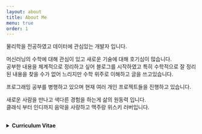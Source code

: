 ```yaml
---
layout: about
title: About Me
menu: true
order: 1
---
```

물리학을 전공하였고 데이터에 관심있는 개발자 입니다.

머신러닝의 수학에 대해 관심이 있고 새로운 기술에 대해 호기심이 많습니다.  
공부한 내용을 체계적으로 정리하고 싶어 블로그를 시작하였고 특히 수학적으로 잘 정리된 내용을 찾을 수가 없어 느리지만 수학 위주로 이해하고 글을 쓰고있습니다.

프로그래밍 공부를 병행하고 있으며 현재 여러 개인 프로젝트들을 진행하고 있습니다.

새로운 사람을 만나고 색다른 경험을 하는게 삶의 원동력 입니다.  
클래식 부터 인디까지 음악을 사랑하고 맥주랑 위스키 러버입니다.

<br/>

<details>    
<summary> <b> Curriculum Vitae </b> </summary>
<div markdown="1">   

<br/>

# Seungwoo Ha

Data science and Programmer based on Physics background  
hsw636@gmail.com  |  [CV (PDF version)](https://drive.google.com/file/d/1XxErYolLMBeynPvPcVpJGWJm9yVqx5rV/view?usp=sharing)  |  [LinkedIn](https://www.linkedin.com/in/seungwoo-ha-838aa919b/)  | [Github](https://github.com/swha0105)  

<br/>


# **Work Experiences**
---

### CHEA (Center for High Energy Astrophysics),   Ulsan, (2019.09 ~ 2021.02)

**[Details for CHEA Filament Project](https://swha0105.github.io/projects/2021/01/24/projects-projects-filament/)**

> - Machine Learning (Label Spearing / Scikit-learn) used to segmentation and identification for Filament structure in simulated data of Large-scale structure of the Universe
> - 3D volumetric data processing & visualization with MATLAB   
> - 3D data Graphization & DFS 
> - GPU Parallelization of Python code used for DL/ML preprocessing by NUMBA
> - CPU Parallelization of RMHD code by MPI (Message Passing Interface)

### JLK inspection Seoul, (2018.01 ~ 2019.09) 
> - Processing Prostate Cancer data (CT) used for Deep learning
> - Processing Hemorrhage and ischemic stroke data (MRI + CT) used for Deep learning

### Computation Astrophysics Lab Ulsan, (2014 ~ 2018.01)
📄 **[Detail for Master defense](https://drive.google.com/file/d/18gayHKYfuvQuEqKwyEZMObz7-wJ2J_mB/view?usp=sharing)**
> - Developing and Parallelization of MHD (Magneto HydroDynamics) code
> - Implementation applied mathematics scheme (WENO) based on FDM (Finite Difference Method) to MHD code
> - Code scalability test in Supercomputer with more than 1000 Cpus


<br/>

# Project & Co-work experience
---



### 고에너지 천체물리 연구 (19.09 ~ 21. 02)

> - 주관연구기관: UNIST  
> - 주관부처: 선도연구센터  
> - Co-work: NIMS(국가수리과학연구소), DetChar team in KAGRA/LIGO  
> - 사용 스택: Python, MATLAB, Scikit-learn


### 한국데이터 중심 의료 사업단 (18.05 ~ 19.08)

> - 주관연구기관: 과학기술정보통신부, 정보통신산업진흥원
> - Co-work: 일산동국대학병원 신경과, 서울아산병원 비뇨기과
> - 사용 스택: Python, Keras-Tensorflow  

    
### 핵융합 플라즈마 안정성/구속성 연구 (14.08 ~ 17.05)

> - 주관연구기관: UNIST
> - 주관부처: 과학기술정보통신부
> - Co-work: 서울대학교 응용수학과, NFRI(국가핵융합연구센터)
> - 사용스택: Fortran, MPI


<br/>

# Skills

---

### Python
My main programming language. I've been working with it for over 2~3 years. I've used it for data progressing especially big and large data set related with physics. I experienced many modules for various purposes such as Cv2, Pandas, Matplotlib, Numpy for general propose processing and Networkx, Scikit-learn, Keras, Tensorflow for ML/DL.  

**Keywords: Large scale data processing, Scikit-learn, Keras-Tensorflow**

### MATLAB
My auxiliary tool for programming and visualization. Since I've worked with Matlab for 6~7 years, but not much intensive experience than python. Mainly, I used it for 3D Visualization and specific module which doesn't work in Python such as 3D image toolbox, VolumeViewer  

**Keywords: 3D data processing & visualization**

### FORTRAN & MPI
I've worked with it for 7~8 years and has been used for developing code for MHD physics simulation and implementation of applied mathematics schemes. 
For parallelization (MPI, Message Passing Interface), which is main work in my master thesis, I trained 3 years intensively and successfully adopted parallelization to scientific code

**Keywords: Scientific code with applied Mathematics & Physics, Parallelization with Supercomputer** 

### Linux & E.T.C
I've experiences linux enviornment more than 7 years and managed Lab supercomputer for 3 years. For nowdays, I'm using linux as WSL + Docker for my development enviornemnt. 

Also, I hosted conference web page in Ubuntu server with Nginx and MariaDB  [Homepage Link](https://fm6.unist.ac.kr/) and gitpages with jekyll


<br/>

# Papers and Talks

---

### SCI Papers 

> 1. **Turbulence Dynamo in the Stratified Medium of Galaxy Cluster. ApJ (2019)**  
Specific works: Developed MHD (Magneto HydroDynamics) turbulence code and parallelization, FFT Parallelization  
[Paper arXiv link](https://arxiv.org/abs/1906.12210)
> 2. **A simulation study of ultra-relativistic jets – I. New code for the relativistic hydrodynamic 
(In prep 2021)**  
Specific works: Developed RMHD (Relativistic MHD)  shock code and parallelization 


### Talks in overseas

> 1. **Analysis of simulated Large Scale Structure of the Universe data with Deep Learning**  
> (Joint Australian and Korean contributions to the SKA / 2020 / Online meeting / **Invited**)
> 2. **Toward the Development of a New MHD code for Fusion Plasma**    
(6th East-Asia School and Workshop on Laboratory, Space, Astrophysical Plasma / 2016 / Tsukuba, Japan)
> 3. **MHD code for Low-Beta Plasma in Astrophysics and Tokamak**     
(7th East Asian Numerical Astrophysics meeting / 2016 / Beijing, China)

### Talks in domestic

> 1. **Identification and analysis of filaments of galaxies in the large-scale of the Universe using deep learning**    
 (4th CHEA workshop / 2020 / Busan, S.Korea)
> 2. **MHD code for Plasma in Astrophysics and Tokamak**   
(KNAG meeting / 2016 /  Korea Astronomy & Space science Institute in Daejeon, S.Korea )


<br/>


# Education

---

### B.S in UNIST 2010 ~ 2015

**1st Track: Environmental and Climate Science**   
2012~2013 Climate change lab in UNIST UEE

**2nd Track: Physics**  
2013~2015 Computation Astrophysics lab in UNIST SNS

### Physics M.S in UNIST 2015 ~ 2018
**Thesis**: MPI Parallelization and Cylindrical-coordinate wave analysis for High-order MHD code  
**Advisor**: Dongsu Ryu   
**Keywords**:  Fluid Physics, Plasma Physics, Code works

<br/>


# Languages

---

### Korean  
- Native speaker

### English
- Intermediate level for communication (TOEIC Speaking Level 6. in 2017)  
- Well -Trained for English writing  (TOEIC Writing Level 7. in 2017)  
- All courses in university were taken in English (2010~2018)

<br/>


</div>
</details>